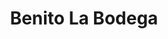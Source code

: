 ---
title: "Benito La Bodega"
url: /ciudad-guayana-puerto-ordaz/benito-la-bodega/
shop: Lebensmittel
---